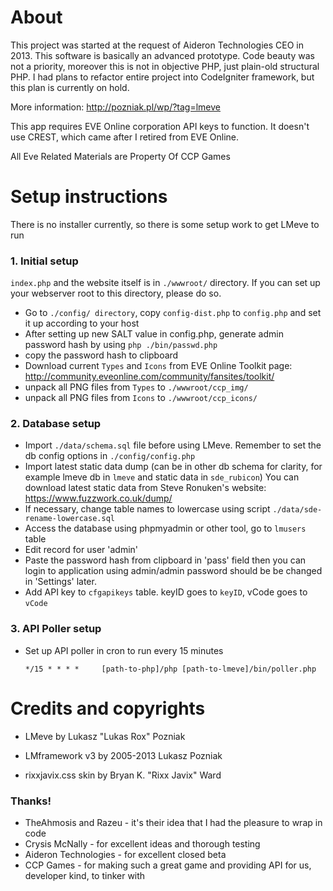 <h1>About</h1>

This project was started at the request of Aideron Technologies CEO in 2013. This software is basically an advanced prototype.
Code beauty was not a priority, moreover this is not in objective PHP, just plain-old structural PHP.
I had plans to refactor entire project into CodeIgniter framework, but this plan is currently on hold.

More information: http://pozniak.pl/wp/?tag=lmeve

This app requires EVE Online corporation API keys to function. It doesn't use CREST, which came after I retired from EVE Online.

All Eve Related Materials are Property Of CCP Games

<h1>Setup instructions</h1>

There is no installer currently, so there is some setup work to get LMeve to run

<h3>1. Initial setup</h3>

`index.php` and the website itself is in `./wwwroot/` directory. If you can set up your webserver root to this directory, please do so.

* Go to `./config/ directory`, copy `config-dist.php` to `config.php` and set it up according to your host
* After setting up new SALT value in config.php, generate admin password hash by using `php ./bin/passwd.php`
* copy the password hash to clipboard
* Download current `Types` and `Icons` from EVE Online Toolkit page: http://community.eveonline.com/community/fansites/toolkit/
* unpack all PNG files from `Types` to `./wwwroot/ccp_img/`
* unpack all PNG files from `Icons` to `./wwwroot/ccp_icons/`

<h3>2. Database setup</h3>

* Import `./data/schema.sql` file before using LMeve. Remember to set the db config options in `./config/config.php`
* Import latest static data dump (can be in other db schema for clarity, for example lmeve db in `lmeve` and static data in `sde_rubicon`)
You can download latest static data from Steve Ronuken's website: https://www.fuzzwork.co.uk/dump/
* If necessary, change table names to lowercase using script `./data/sde-rename-lowercase.sql`
* Access the database using phpmyadmin or other tool, go to `lmusers` table
* Edit record for user 'admin'
* Paste the password hash from clipboard in 'pass' field
then you can login to application using admin/admin
password should be be changed in 'Settings' later.
* Add API key to `cfgapikeys` table. keyID goes to `keyID`, vCode goes to `vCode`

<h3>3. API Poller setup</h3>

* Set up API poller in cron to run every 15 minutes

  `*/15 * * * * 	[path-to-php]/php [path-to-lmeve]/bin/poller.php`
  
<h1>Credits and copyrights</h1>

* LMeve by Lukasz "Lukas Rox" Pozniak

* LMframework v3 by 2005-2013 Lukasz Pozniak

* rixxjavix.css skin by Bryan K. "Rixx Javix" Ward

<h3>Thanks!</h3>

* TheAhmosis and Razeu - it's their idea that I had the pleasure to wrap in code
* Crysis McNally - for excellent ideas and thorough testing
* Aideron Technologies - for excellent closed beta
* CCP Games - for making such a great game and providing API for us, developer kind, to tinker with